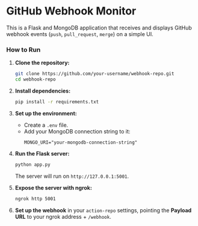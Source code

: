# GitHub Webhook Monitor

This is a Flask and MongoDB application that receives and displays GitHub webhook events (`push`, `pull_request`, `merge`) on a simple UI.

### How to Run

1.  **Clone the repository:**
    ```bash
    git clone https://github.com/your-username/webhook-repo.git
    cd webhook-repo
    ```

2.  **Install dependencies:**
    ```bash
    pip install -r requirements.txt
    ```

3.  **Set up the environment:**
    - Create a `.env` file.
    - Add your MongoDB connection string to it:
      ```
      MONGO_URI="your-mongodb-connection-string"
      ```

4.  **Run the Flask server:**
    ```bash
    python app.py
    ```
    The server will run on `http://127.0.0.1:5001`.

5.  **Expose the server with ngrok:**
    ```bash
    ngrok http 5001
    ```

6.  **Set up the webhook** in your `action-repo` settings, pointing the **Payload URL** to your ngrok address + `/webhook`.
